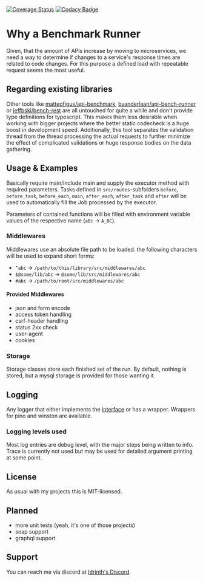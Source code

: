 [![Coverage Status](https://coveralls.io/repos/github/Idrinth/api-bench/badge.svg?branch=master)](https://coveralls.io/github/Idrinth/api-bench?branch=master) [![Codacy Badge](https://app.codacy.com/project/badge/Grade/3171affc728048da8df4fe36b6d4771e)](https://www.codacy.com/manual/Idrinth/api-bench?utm_source=github.com&amp;utm_medium=referral&amp;utm_content=Idrinth/api-bench&amp;utm_campaign=Badge_Grade)

# Why a Benchmark Runner

Given, that the amount of APIs increase by moving to microservices, we need a way to determine if changes to a service's response times are related to code changes. For this purpose a defined load with repeatable request seems the most useful.

## Regarding existing libraries

Other tools like [matteofigus/api-benchmark](https://github.com/matteofigus/api-benchmark), [bvanderlaan/api-bench-runner](https://github.com/bvanderlaan/api-bench-runner) or [jeffbski/bench-rest](https://github.com/jeffbski/bench-rest) are all untouched for quite a while and don't provide type definitions for typescript. This makes them less desirable when working with bigger projects where the better static codecheck is a huge boost in development speed.
Additionally, this tool separates the validation thread from the thread processing the actual requests to further minimize the effect of complicated validations or huge response bodies on the data gathering.

## Usage & Examples

Basically require main/include main and supply the executor method with required parameters. Tasks defined in `src/routes`-subfolders `before`, `before_task`, `before_each`, `main`, `after_each`, `after_task` and `after` will be used to automatically fill the Job processed by the executor.

Parameters of contained functions will be filled with environment variable values of the respective name (`aBc` -> `A_BC`).

### Middlewares

Middlewares use an absolute file path to be loaded. the following characters will be used to expand short forms:

-   `^abc` -> `/path/to/this/library/src/middlewares/abc`
-   `$@some/lib/abc` -> `@some/lib/src/middlewares/abc`
-   `#abc` -> `/path/to/root/src/middlewares/abc`

#### Provided Middlewares

- json and form encode
- access token handling
- csrf-header handling
- status 2xx check
- user-agent
- cookies

### Storage

Storage classes store each finished set of the run. By default, nothing is stored, but a mysql storage is provided for those wanting it.

## Logging

Any logger that either implements the [Interface](src/logger/logger.ts) or has a wrapper. Wrappers for pino and winston are available.

### Logging levels used

Most log entries are debug level, with the major steps being written to info. Trace is currently not used but may be used for detailed argument printing at some point.

## License

As usual with my projects this is MIT-licensed.

## Planned

-   more unit tests (yeah, it's one of those projects)
-   soap support
-   graphql support

## Support

You can reach me via discord at [Idrinth's Discord](https://discord.gg/xHSF8CGPTh).
